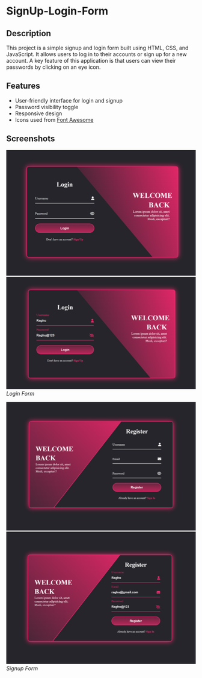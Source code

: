 # SignUp-Login-Form

## Description
This project is a simple signup and login form built using HTML, CSS, and JavaScript. It allows users to log in to their accounts or sign up for a new account. A key feature of this application is that users can view their passwords by clicking on an eye icon.

## Features
- User-friendly interface for login and signup
- Password visibility toggle
- Responsive design
- Icons used from [Font Awesome](https://fontawesome.com/)

## Screenshots
![Login Form](SignUp-Login-Form/Application-Screenshots/Login1.png)
![Login Form](SignUp-Login-Form/Application-Screenshots/Login2.png)
*Login Form*

![Signup Form](SignUp-Login-Form/Application-Screenshots/SignUp1.png)
![Signup Form](SignUp-Login-Form/Application-Screenshots/SignUp2.png)
*Signup Form*




